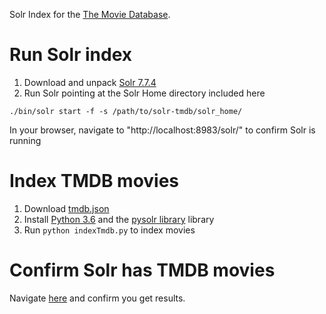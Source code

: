 Solr Index for the [The Movie Database](http://themoviedb.com).

# Run Solr index

1. Download and unpack [Solr 7.7.4](http://archive.apache.org/dist/lucene/solr/7.7.4/solr-7.7.4.zip)
2. Run Solr pointing at the Solr Home directory included here

```
./bin/solr start -f -s /path/to/solr-tmdb/solr_home/
```

In your browser, navigate to "http://localhost:8983/solr/" to confirm Solr is running

# Index TMDB movies

1. Download [tmdb.json](http://es-learn-to-rank.labs.o19s.com/tmdb.json)
2. Install [Python 3.6](https://www.python.org/downloads/) and the [pysolr library](https://github.com/django-haystack/pysolr) library
3. Run `python indexTmdb.py` to index movies

# Confirm Solr has TMDB movies

Navigate [here](http://localhost:8983/solr/tmdb/select?q=title:lego) and confirm you get results.
